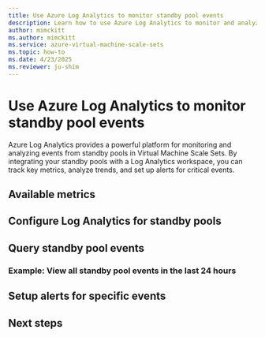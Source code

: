```yaml
---
title: Use Azure Log Analytics to monitor standby pool events
description: Learn how to use Azure Log Analytics to monitor and analyze events from standby pools in Virtual Machine Scale Sets.
author: mimckitt
ms.author: mimckitt
ms.service: azure-virtual-machine-scale-sets
ms.topic: how-to
ms.date: 4/23/2025
ms.reviewer: ju-shim
---
```


# Use Azure Log Analytics to monitor standby pool events

Azure Log Analytics provides a powerful platform for monitoring and analyzing events from standby pools in Virtual Machine Scale Sets. By integrating your standby pools with a Log Analytics workspace, you can track key metrics, analyze trends, and set up alerts for critical events.

## Available metrics


## Configure Log Analytics for standby pools

## Query standby pool events 

### Example: View all standby pool events in the last 24 hours

## Setup alerts for specific events

## Next steps
